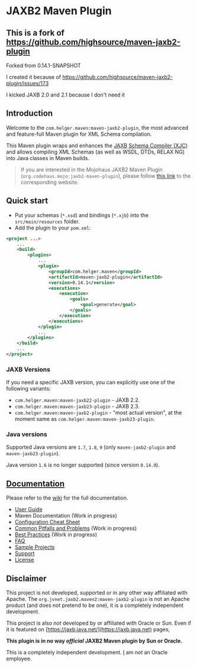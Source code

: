 # JAXB2 Maven Plugin #

## This is a fork of https://github.com/highsource/maven-jaxb2-plugin

Forked from 0.14.1-SNAPSHOT

I created it because of https://github.com/highsource/maven-jaxb2-plugin/issues/173

I kicked JAXB 2.0 and 2.1 because I don't need it

## Introduction

Welcome to the `com.helger.maven:maven-jaxb2-plugin`, the most advanced and feature-full Maven plugin for XML Schema compilation.

This Maven plugin wraps and enhances the [JAXB](https://jaxb.java.net/) [Schema Compiler (XJC)](http://docs.oracle.com/javase/6/docs/technotes/tools/share/xjc.html) and allows
compiling XML Schemas (as well as WSDL, DTDs, RELAX NG) into Java classes in Maven builds.

> If you are interested in the Mojohaus JAXB2 Maven Plugin (`org.codehaus.mojo:jaxb2-maven-plugin`),
> please follow [this link](https://github.com/mojohaus/jaxb2-maven-plugin) to the corresponding website.

## Quick start ##

* Put your schemas (`*.xsd`) and bindings (`*.xjb`) into the `src/main/resources` folder.
* Add the plugin to your `pom.xml`:

```xml
<project ...>
	...
	<build>
		<plugins>
			...
			<plugin>
				<groupId>com.helger.maven</groupId>
				<artifactId>maven-jaxb2-plugin</artifactId>
				<version>0.14.1</version>
				<executions>
					<execution>
						<goals>
							<goal>generate</goal>
						</goals>
					</execution>
				</executions>
			</plugin>
			...
		</plugins>
	</build>
	...
</project>
```

### JAXB Versions

If you need a specific JAXB version, you can explicitly use one of the following variants:

* `com.helger.maven:maven-jaxb22-plugin` - JAXB 2.2.
* `com.helger.maven:maven-jaxb23-plugin` - JAXB 2.3.
* `com.helger.maven:maven-jaxb2-plugin` - "most actual version", at the moment same as `com.helger.maven:maven-jaxb23-plugin`.

### Java versions

Supported Java versions are `1.7`, `1.8`, `9` (only `maven-jaxb2-plugin` and `maven-jaxb23-plugin`).

Java version `1.6` is no longer supported (since version `0.14.0`).

## [Documentation](https://github.com/highsource/maven-jaxb2-plugin/wiki) ##

Please refer to the [wiki](https://github.com/highsource/maven-jaxb2-plugin/wiki) for the full documentation.


* [User Guide](https://github.com/highsource/maven-jaxb2-plugin/wiki/User-Guide)
* Maven Documentation  (Work in progress)
* [Configuration Cheat Sheet](https://github.com/highsource/maven-jaxb2-plugin/wiki/Configuration-Cheat-Sheet)
* [Common Pitfalls and Problems](https://github.com/highsource/maven-jaxb2-plugin/wiki/Common-Pitfalls-and-Problems) (Work in progress)
* [Best Practices](https://github.com/highsource/maven-jaxb2-plugin/wiki/Best-Practices) (Work in progress)
* [FAQ](https://github.com/highsource/maven-jaxb2-plugin/wiki/FAQ)
* [Sample Projects](https://github.com/highsource/maven-jaxb2-plugin/wiki/Sample-Projects)
* [Support](https://github.com/highsource/maven-jaxb2-plugin/wiki/Support)
* [License](https://github.com/highsource/maven-jaxb2-plugin/blob/master/LICENSE)


## Disclaimer ##

This project is not developed, supported or in any other way affiliated with Apache. The `org.jvnet.jaxb2.maven2:maven-jaxb2-plugin` is not an Apache product (and does not pretend to be one), it is a completely independent development.

This project is also *not* developed by or affiliated with Oracle or Sun. Even if it is featured on [https://jaxb.java.net/](https://jaxb.java.net) pages, 

**This plugin is in no way _official_ JAXB2 Maven plugin by Sun or Oracle.**

This is a completely independent development. [I](https://github.com/highsource) am *not* an Oracle employee.
